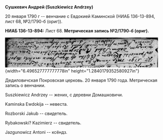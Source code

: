 **Сушкевич Андрей (Suszkiewicz Andrzey)**

20 января 1790 г -- венчание с Евдокией Каминской (НИАБ 136-13-894, лист
68, №2/1790-б (ориг)).

**НИАБ 136-13-894:** Лист 68. **Метрическая запись №2/1790-б (ориг).**

![](./media/c5b884fa5d6688f233f5f6f82186e9741e423d92.png){width="6.496527777777778in"
height="1.2840179352580927in"}

Дедиловичская Покровская церковь. 20 января 1790 года. Метрическая
запись о венчании.

Suszkiewicz Andrzey -- жених, с деревни Домашковичи.

Kaminska Ewdokija -- невеста.

Rozborski Jakub -- свидетель.

Rybakowski? Kazimierz -- свидетель.

Jazgunowicz Antoni -- ксёндз.
